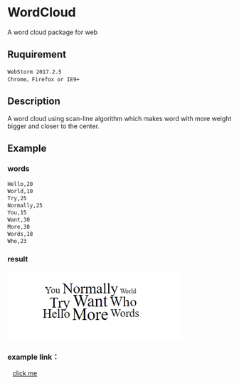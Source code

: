 # WordCloud
A word cloud package for web
## Ruquirement
    WebStorm 2017.2.5
    Chrome、Firefox or IE9+
## Description
A word cloud using scan-line algorithm which makes word with more weight bigger and closer to the center.
## Example
### words
    Hello,20
    World,10
    Try,25
    Normally,25
    You,15
    Want,30
    More,30
    Words,18
    Who,23
### result
![image](https://github.com/thu-vis/WordCloud/blob/master/example_result.png)

### example link：
    [click me](https://whwang1996.github.io/WordCloud/)
    

